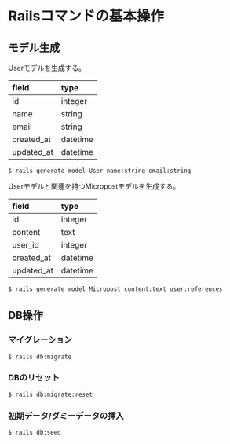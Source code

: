 # Railsコマンドの基本操作

## モデル生成

Userモデルを生成する。

| field | type |
|:-|:-|
| id | integer |
| name | string |
| email | string |
| created_at | datetime |
| updated_at | datetime |

```
$ rails generate model User name:string email:string
```

Userモデルと関連を持つMicropostモデルを生成する。

| field | type |
|:-|:-|
| id | integer |
| content | text |
| user_id | integer |
| created_at | datetime |
| updated_at | datetime |

```sh
$ rails generate model Micropost content:text user:references
```

## DB操作

### マイグレーション

```
$ rails db:migrate
```

### DBのリセット

```
$ rails db:migrate:reset
```

### 初期データ/ダミーデータの挿入

```
$ rails db:seed
```
